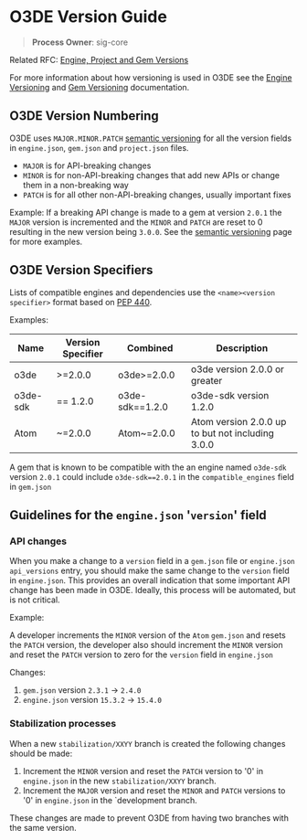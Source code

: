 # O3DE Version Guide

> **Process Owner**: sig-core

Related RFC: [Engine, Project and Gem Versions](https://github.com/o3de/sig-core/issues/44)

For more information about how versioning is used in O3DE see the [Engine Versioning](https://www.o3de.org/docs/contributing/release-versioning-and-terms/) and [Gem Versioning](https://www.o3de.org/docs/user-guide/gems/gem-versioning/) documentation.

## O3DE Version Numbering 
O3DE uses `MAJOR.MINOR.PATCH` [semantic versioning](https://semver.org/)  for all the version fields in `engine.json`, `gem.json` and `project.json` files.

- `MAJOR` is for API-breaking changes
- `MINOR` is for non-API-breaking changes that add new APIs or change them in a non-breaking way
- `PATCH` is for all other non-API-breaking changes, usually important fixes

Example: If a breaking API change is made to a gem at version `2.0.1` the `MAJOR` version is incremented and the `MINOR` and `PATCH` are reset to 0 resulting in the new version being `3.0.0`. See the [semantic versioning](https://semver.org/) page for more examples.

## O3DE Version Specifiers 

Lists of compatible engines and dependencies use the `<name><version specifier>` format based on [PEP 440](https://peps.python.org/pep-0440/#version-specifiers).

Examples:

| Name | Version Specifier | Combined | Description |
|------|-------------------|----------|-------------|
| o3de | >=2.0.0           | o3de>=2.0.0 | o3de version 2.0.0 or greater |
| o3de-sdk | == 1.2.0      | o3de-sdk==1.2.0 |  o3de-sdk version 1.2.0 | 
| Atom | ~=2.0.0           | Atom~=2.0.0 | Atom version 2.0.0 up to but not including 3.0.0 |

A gem that is known to be compatible with the an engine named `o3de-sdk` version `2.0.1` could include `o3de-sdk==2.0.1` in the `compatible_engines` field in `gem.json`

## Guidelines for the `engine.json` '`version`' field 

### API changes

When you make a change to a `version` field in a `gem.json` file or `engine.json` `api_versions` entry, you should make the same change to the `version` field in `engine.json`.  This provides an overall indication that some important API change has been made in O3DE.  Ideally, this process will be automated, but is not critical.

Example:

A developer increments the `MINOR` version of the `Atom` `gem.json` and resets the `PATCH` version, the developer also should increment the `MINOR` version and reset the `PATCH` version to zero for the `version` field in `engine.json`

Changes: 
1. `gem.json` version `2.3.1` -> `2.4.0`
2. `engine.json` version `15.3.2` -> `15.4.0` 

### Stabilization processes

When a new `stabilization/XXYY` branch is created the following changes should be made:
1. Increment the `MINOR` version and reset the `PATCH` version to '0' in `engine.json` in the new `stabilization/XXYY` branch.
2. Increment the `MAJOR` version and reset the `MINOR` and `PATCH` versions to '0' in `engine.json` in the `development branch.

These changes are made to prevent O3DE from having two branches with the same version.

